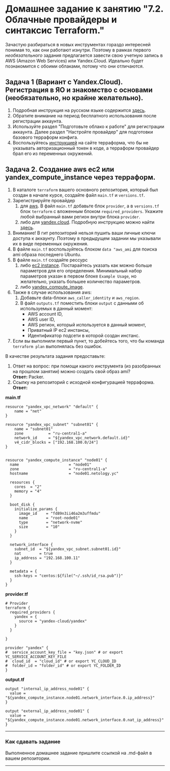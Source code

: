 # Домашнее задание к занятию "7.2. Облачные провайдеры и синтаксис Terraform."

Зачастую разбираться в новых инструментах гораздо интересней понимая то, как они работают изнутри. 
Поэтому в рамках первого *необязательного* задания предлагается завести свою учетную запись в AWS (Amazon Web Services) или Yandex.Cloud.
Идеально будет познакомится с обоими облаками, потому что они отличаются. 

## Задача 1 (Вариант с Yandex.Cloud). Регистрация в ЯО и знакомство с основами (необязательно, но крайне желательно).

1. Подробная инструкция на русском языке содержится [здесь](https://cloud.yandex.ru/docs/solutions/infrastructure-management/terraform-quickstart).
2. Обратите внимание на период бесплатного использования после регистрации аккаунта. 
3. Используйте раздел "Подготовьте облако к работе" для регистрации аккаунта. Далее раздел "Настройте провайдер" для подготовки
базового терраформ конфига.
4. Воспользуйтесь [инструкцией](https://registry.terraform.io/providers/yandex-cloud/yandex/latest/docs) на сайте терраформа, что бы 
не указывать авторизационный токен в коде, а терраформ провайдер брал его из переменных окружений.

## Задача 2. Создание aws ec2 или yandex_compute_instance через терраформ. 

1. В каталоге `terraform` вашего основного репозитория, который был создан в начале курсе, создайте файл `main.tf` и `versions.tf`.
2. Зарегистрируйте провайдер 
   1. для [aws](https://registry.terraform.io/providers/hashicorp/aws/latest/docs). В файл `main.tf` добавьте
   блок `provider`, а в `versions.tf` блок `terraform` с вложенным блоком `required_providers`. Укажите любой выбранный вами регион 
   внутри блока `provider`.
   2. либо для [yandex.cloud](https://registry.terraform.io/providers/yandex-cloud/yandex/latest/docs). Подробную инструкцию можно найти 
   [здесь](https://cloud.yandex.ru/docs/solutions/infrastructure-management/terraform-quickstart).
3. Внимание! В гит репозиторий нельзя пушить ваши личные ключи доступа к аккаунту. Поэтому в предыдущем задании мы указывали
их в виде переменных окружения. 
4. В файле `main.tf` воспользуйтесь блоком `data "aws_ami` для поиска ami образа последнего Ubuntu.  
5. В файле `main.tf` создайте рессурс 
   1. либо [ec2 instance](https://registry.terraform.io/providers/hashicorp/aws/latest/docs/resources/instance).
   Постарайтесь указать как можно больше параметров для его определения. Минимальный набор параметров указан в первом блоке 
   `Example Usage`, но желательно, указать большее количество параметров.
   2. либо [yandex_compute_image](https://registry.terraform.io/providers/yandex-cloud/yandex/latest/docs/resources/compute_image).
6. Также в случае использования aws:
   1. Добавьте data-блоки `aws_caller_identity` и `aws_region`.
   2. В файл `outputs.tf` поместить блоки `output` с данными об используемых в данный момент: 
       * AWS account ID,
       * AWS user ID,
       * AWS регион, который используется в данный момент, 
       * Приватный IP ec2 инстансы,
       * Идентификатор подсети в которой создан инстанс.  
7. Если вы выполнили первый пункт, то добейтесь того, что бы команда `terraform plan` выполнялась без ошибок. 


В качестве результата задания предоставьте:
1. Ответ на вопрос: при помощи какого инструмента (из разобранных на прошлом занятии) можно создать свой образ ami?  
<b>Ответ:</b> Packer.
1. Ссылку на репозиторий с исходной конфигурацией терраформа.  
<b>Ответ:</b>  

<b>main.tf</b>
```
resource "yandex_vpc_network" "default" {
    name = "net"
}

resource "yandex_vpc_subnet" "subnet01" {
    name = "subnet01"
    zone           = "ru-central1-a"
    network_id     = "${yandex_vpc_network.default.id}"
    v4_cidr_blocks = ["192.168.100.0/24"]
}


resource "yandex_compute_instance" "node01" {
  name                      = "node01"
  zone                      = "ru-central1-a"
  hostname                  = "node01.netology.yc"

  resources {
    cores  = "2"
    memory = "4"
  }

  boot_disk {
    initialize_params {
      image_id    = "fd89n3ii46a2m3uffmdu"
      name        = "root-node01"
      type        = "network-nvme"
      size        = "10"
    }
  }

  network_interface {
    subnet_id  = "${yandex_vpc_subnet.subnet01.id}"
    nat        = true
    ip_address = "192.168.100.11"
  }

  metadata = {
    ssh-keys = "centos:${file("~/.ssh/id_rsa.pub")}"
  }
}
```

<b>provider.tf</b>  
```
# Provider
terraform {
  required_providers {
    yandex = {
      source = "yandex-cloud/yandex"
    }
  }

}

provider "yandex" {
#  service_account_key_file = "key.json" # or export YC_SERVICE_ACCOUNT_KEY_FILE
#  cloud_id  = "cloud_id" # or export YC_CLOUD_ID
#  folder_id = "folder_id" # or export YC_FOLDER_ID
}
```

<b>output.tf</b>
```
output "internal_ip_address_node01" {
  value = "${yandex_compute_instance.node01.network_interface.0.ip_address}"
}

output "external_ip_address_node01" {
  value = "${yandex_compute_instance.node01.network_interface.0.nat_ip_address}"
}
```
---

### Как cдавать задание

Выполненное домашнее задание пришлите ссылкой на .md-файл в вашем репозитории.

---
